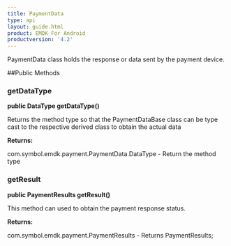 ```yaml
---
title: PaymentData
type: api
layout: guide.html
product: EMDK For Android
productversion: '4.2'
---
```



PaymentData class holds the response or data sent  by the payment device.

##Public Methods

### getDataType

**public DataType getDataType()**

Returns the method type so that the PaymentDataBase class can be type
 cast to the respective derived class to obtain the actual data

**Returns:**

com.symbol.emdk.payment.PaymentData.DataType - Return the method type

### getResult

**public PaymentResults getResult()**

This method can used to obtain the payment response status.

**Returns:**

com.symbol.emdk.payment.PaymentResults - Returns PaymentResults;

